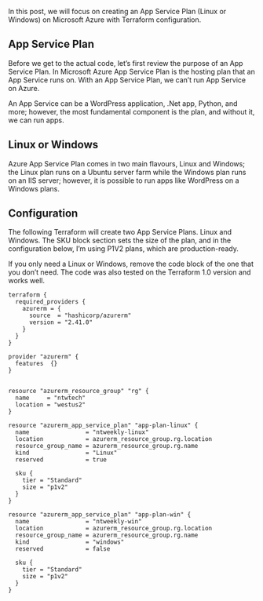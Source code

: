 In this post, we will focus on creating an App Service Plan (Linux or Windows) on Microsoft Azure with Terraform configuration.

## App Service Plan

Before we get to the actual code, let’s first review the purpose of an App Service Plan. In Microsoft Azure App Service Plan is the hosting plan that an App Service runs on. With an App Service Plan, we can’t run App Service on Azure.

An App Service can be a WordPress application, .Net app, Python, and more; however, the most fundamental component is the plan, and without it, we can run apps.

## Linux or Windows

Azure App Service Plan comes in two main flavours, Linux and Windows; the Linux plan runs on a Ubuntu server farm while the Windows plan runs on an IIS server; however, it is possible to run apps like WordPress on a Windows plans.

## Configuration

The following Terraform will create two App Service Plans. Linux and Windows. The SKU block section sets the size of the plan, and in the configuration below, I’m using P1V2 plans, which are production-ready.

If you only need a Linux or Windows, remove the code block of the one that you don’t need. The code was also tested on the Terraform 1.0 version and works well.

```
terraform {
  required_providers {
    azurerm = {
      source  = "hashicorp/azurerm"
      version = "2.41.0"
    }
  }
}

provider "azurerm" {
  features  {}
}


resource "azurerm_resource_group" "rg" {
  name     = "ntwtech"
  location = "westus2"
}

resource "azurerm_app_service_plan" "app-plan-linux" {
  name                = "ntweekly-linux"
  location            = azurerm_resource_group.rg.location
  resource_group_name = azurerm_resource_group.rg.name
  kind                = "Linux"
  reserved            = true

  sku {
    tier = "Standard"
    size = "p1v2"
  }
}

resource "azurerm_app_service_plan" "app-plan-win" {
  name                = "ntweekly-win"
  location            = azurerm_resource_group.rg.location
  resource_group_name = azurerm_resource_group.rg.name
  kind                = "windows"
  reserved            = false

  sku {
    tier = "Standard"
    size = "p1v2"
  }
}
```